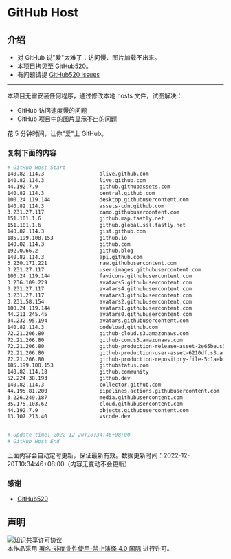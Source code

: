 # GitHub Host
## 介绍
- 对 GitHub 说"爱"太难了：访问慢、图片加载不出来。
- 本项目拷贝至 [GitHub520](https://github.com/521xueweihan/GitHub520)。
- 有问题请提 [GitHub520 issues](https://github.com/521xueweihan/GitHub520/issues/new)

---

本项目无需安装任何程序，通过修改本地 hosts 文件，试图解决：
- GitHub 访问速度慢的问题
- GitHub 项目中的图片显示不出的问题

花 5 分钟时间，让你"爱"上 GitHub。

### 复制下面的内容
```bash
# GitHub Host Start
140.82.114.3                  alive.github.com
140.82.114.3                  live.github.com
44.192.7.9                    github.githubassets.com
140.82.114.3                  central.github.com
100.24.119.144                desktop.githubusercontent.com
140.82.114.3                  assets-cdn.github.com
3.231.27.117                  camo.githubusercontent.com
151.101.1.6                   github.map.fastly.net
151.101.1.6                   github.global.ssl.fastly.net
140.82.114.3                  gist.github.com
185.199.108.153               github.io
140.82.114.3                  github.com
192.0.66.2                    github.blog
140.82.114.3                  api.github.com
3.230.171.221                 raw.githubusercontent.com
3.231.27.117                  user-images.githubusercontent.com
100.24.119.144                favicons.githubusercontent.com
3.236.109.229                 avatars5.githubusercontent.com
3.231.27.117                  avatars4.githubusercontent.com
3.231.27.117                  avatars3.githubusercontent.com
3.231.58.154                  avatars2.githubusercontent.com
100.24.119.144                avatars1.githubusercontent.com
44.211.245.45                 avatars0.githubusercontent.com
34.232.95.194                 avatars.githubusercontent.com
140.82.114.3                  codeload.github.com
72.21.206.80                  github-cloud.s3.amazonaws.com
72.21.206.80                  github-com.s3.amazonaws.com
72.21.206.80                  github-production-release-asset-2e65be.s3.amazonaws.com
72.21.206.80                  github-production-user-asset-6210df.s3.amazonaws.com
72.21.206.80                  github-production-repository-file-5c1aeb.s3.amazonaws.com
185.199.108.153               githubstatus.com
140.82.114.18                 github.community
52.224.38.193                 github.dev
140.82.114.3                  collector.github.com
44.195.81.200                 pipelines.actions.githubusercontent.com
3.226.249.187                 media.githubusercontent.com
35.175.103.62                 cloud.githubusercontent.com
44.192.7.9                    objects.githubusercontent.com
13.107.213.40                 vscode.dev


# Update time: 2022-12-20T10:34:46+08:00
# GitHub Host End

```
上面内容会自动定时更新，保证最新有效。数据更新时间：2022-12-20T10:34:46+08:00（内容无变动不会更新）

### 感谢

- [GitHub520](https://github.com/521xueweihan/GitHub520)

## 声明
<a rel="license" href="https://creativecommons.org/licenses/by-nc-nd/4.0/deed.zh"><img alt="知识共享许可协议" style="border-width: 0" src="https://licensebuttons.net/l/by-nc-nd/4.0/88x31.png"></a><br>本作品采用 <a rel="license" href="https://creativecommons.org/licenses/by-nc-nd/4.0/deed.zh">署名-非商业性使用-禁止演绎 4.0 国际</a> 进行许可。